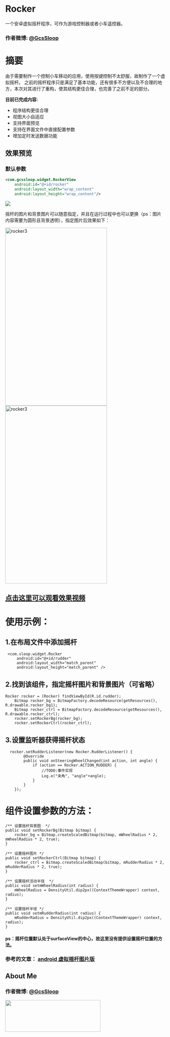 # Rocker

一个安卓虚拟摇杆程序，可作为游戏控制器或者小车遥控器。

### 作者微博: [@GcsSloop](http://weibo.com/GcsSloop)

# 摘要
由于需要制作一个控制小车移动的应用，使用按键控制不太舒服，故制作了一个虚拟摇杆。
之前的摇杆程序只是满足了基本功能，还有很多不方便以及不合理的地方，本次对其进行了重构，使其结构更佳合理，也完善了之前不足的部分。

**目前已完成内容:**

* 程序结构更佳合理
* 视图大小自适应
* 支持界面预览
* 支持在界面文件中直接配置参数
* 增加定时发送数据功能

## 效果预览

### 默认参数

``` xml
<com.gcssloop.widget.RockerView
	android:id="@+id/rocker"
	android:layout_width="wrap_content"
	android:layout_height="wrap_content"/>
```
![](http://ww1.sinaimg.cn/large/005Xtdi2jw1f4y0d7x353j30dw0mot99.jpg)
 
摇杆的图片和背景图片可以随意指定，并且在运行过程中也可以更换（ps：图片内容需要为圆形且背景透明），指定图片后效果如下：

 <img src="https://github.com/GcsSloop/Rocker/blob/master/art/Rocker1.jpeg" width = "320" height = "560" alt="rocker3" align=center />  <img src="https://github.com/GcsSloop/Rocker/blob/master/art/Rocker2.jpeg" width = "320" height = "560" alt="rocker3" align=center />
 
## <a href="http://pan.baidu.com/share/link?shareid=1802923607&uk=3009583694&fid=188394437825762" target="_blank">点击这里可以观看效果视频</a>

 
# 使用示例：
## 1.在布局文件中添加摇杆
 

     <com.sloop.widget.Rocker
         android:id="@+id/rudder"
         android:layout_width="match_parent"
         android:layout_height="match_parent" />

##  2.找到该组件，指定摇杆图片和背景图片（可省略）
 
    Rocker rocker = (Rocker) findViewById(R.id.rudder);
		Bitmap rocker_bg = BitmapFactory.decodeResource(getResources(), R.drawable.rocker_bg1);
		Bitmap rocker_ctrl = BitmapFactory.decodeResource(getResources(), R.drawable.rocker_ctrl);
		rocker.setRockerBg(rocker_bg);
		rocker.setRockerCtrl(rocker_ctrl);
		
## 3.设置监听器获得摇杆状态

      rocker.setRudderListener(new Rocker.RudderListener() {
  			@Override
  			public void onSteeringWheelChanged(int action, int angle) {
  				if (action == Rocker.ACTION_RUDDER) {
  					//TODO:事件实现
  					Log.e("夹角", "angle"+angle);
  				}
  			}
		});
		
# 组件设置参数的方法：

    /** 设置摇杆背景图  */
    public void setRockerBg(Bitmap bitmap) {
        rocker_bg = Bitmap.createScaledBitmap(bitmap, mWheelRadius * 2, mWheelRadius * 2, true);
    }

    /** 设置摇杆图片 */
    public void setRockerCtrl(Bitmap bitmap) {
        rocker_ctrl = Bitmap.createScaledBitmap(bitmap, mRudderRadius * 2, mRudderRadius * 2, true);
    }

    /** 设置摇杆活动半径  */
    public void setmWheelRadius(int radius) {
        mWheelRadius = DensityUtil.dip2px((ContextThemeWrapper) context, radius);
    }

    /** 设置摇杆半径 */
    public void setmRudderRadius(int radius) {
        mRudderRadius = DensityUtil.dip2px((ContextThemeWrapper) context, radius);
    }

#### ps：摇杆位置默认处于surfaceView的中心，故这里没有提供设置摇杆位置的方法。

### 参考的文章： [android 虚拟摇杆图片版](http://blog.csdn.net/jwzhangjie/article/details/8839744)


## About Me

### 作者微博: [@GcsSloop](http://weibo.com/GcsSloop)

<a href="https://github.com/GcsSloop/SloopBlog/blob/master/FINDME.md" target="_blank"> <img src="http://ww4.sinaimg.cn/large/005Xtdi2gw1f1qn89ihu3j315o0dwwjc.jpg" width=300 height=100 /> </a>


